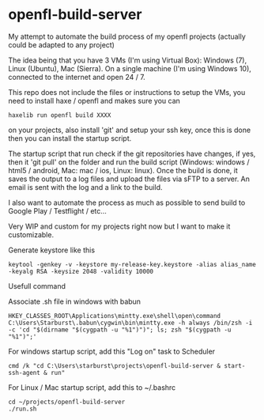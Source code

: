 # openfl-build-server
My attempt to automate the build process of my openfl projects (actually could be adapted to any project)

The idea being that you have 3 VMs (I'm using Virtual Box): Windows (7), Linux (Ubuntu), Mac (Sierra). On a single machine (I'm using Windows 10), connected to the internet and open 24 / 7.

This repo does not include the files or instructions to setup the VMs, you need to install haxe / openfl and makes sure you can

    haxelib run openfl build XXXX

on your projects, also install 'git' and setup your ssh key, once this is done then you can install the startup script.

The startup script that run check if the git repositories have changes, if yes, then it 'git pull' on the folder and run the build script (Windows: windows / html5 / android, Mac: mac / ios, Linux: linux). Once the build is done, it saves the output to a log files and upload the files via sFTP to a server. An email is sent with the log and a link to the build.

I also want to automate the process as much as possible to send build to Google Play / Testflight / etc...

Very WIP and custom for my projects right now but I want to make it customizable.

Generate keystore like this

    keytool -genkey -v -keystore my-release-key.keystore -alias alias_name -keyalg RSA -keysize 2048 -validity 10000

Usefull command

Associate .sh file in windows with babun

    HKEY_CLASSES_ROOT\Applications\mintty.exe\shell\open\command
    C:\Users\Starburst\.babun\cygwin\bin\mintty.exe -h always /bin/zsh -i -c 'cd "$(dirname "$(cygpath -u "%1")")"; ls; zsh "$(cygpath -u "%1")";'

For windows startup script, add this "Log on" task to Scheduler

    cmd /k "cd C:\Users\starburst\projects\openfl-build-server & start-ssh-agent & run"

For Linux / Mac startup script, add this to ~/.bashrc

    cd ~/projects/openfl-build-server
    ./run.sh

